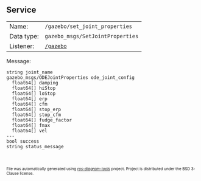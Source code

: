 <!--
File was automatically generated using 'ros-diagram-tools' project.
Project is distributed under the BSD 3-Clause license.
-->

## Service


|     |     |
| --- | --- |
| Name: | `/gazebo/set_joint_properties` |
| Data type: | `gazebo_msgs/SetJointProperties` |
| Listener: | [`/gazebo`](n__gazebo.html) |

Message:
```
string joint_name
gazebo_msgs/ODEJointProperties ode_joint_config
  float64[] damping
  float64[] hiStop
  float64[] loStop
  float64[] erp
  float64[] cfm
  float64[] stop_erp
  float64[] stop_cfm
  float64[] fudge_factor
  float64[] fmax
  float64[] vel
---
bool success
string status_message


```



</br>
<font size="1">
File was automatically generated using <a href="https://github.com/anetczuk/ros-diagram-tools"><i>ros-diagram-tools</i></a> project.
Project is distributed under the BSD 3-Clause license.
</font>
